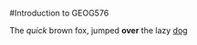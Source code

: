 #Introduction to GEOG576

The *quick* brown fox, jumped **over** the lazy [dog](http://www.dogs.com/)
